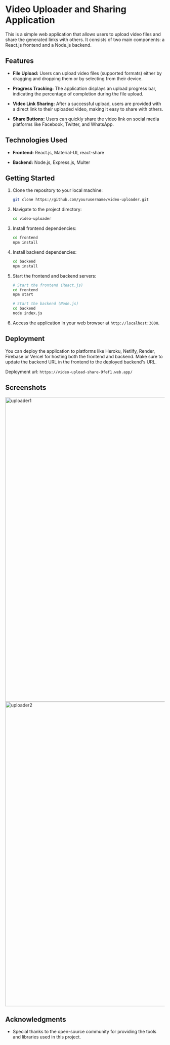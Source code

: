 # Video Uploader and Sharing Application

This is a simple web application that allows users to upload video files and share the generated links with others. It consists of two main components: a React.js frontend and a Node.js backend.

## Features

- **File Upload:** Users can upload video files (supported formats) either by dragging and dropping them or by selecting from their device.

- **Progress Tracking:** The application displays an upload progress bar, indicating the percentage of completion during the file upload.

- **Video Link Sharing:** After a successful upload, users are provided with a direct link to their uploaded video, making it easy to share with others.

- **Share Buttons:** Users can quickly share the video link on social media platforms like Facebook, Twitter, and WhatsApp.

## Technologies Used

- **Frontend:** React.js, Material-UI, react-share

- **Backend:** Node.js, Express.js, Multer

## Getting Started

1. Clone the repository to your local machine:

   ```bash
   git clone https://github.com/yourusername/video-uploader.git
   ```

2. Navigate to the project directory:

   ```bash
   cd video-uploader
   ```

3. Install frontend dependencies:

   ```bash
   cd frontend
   npm install
   ```

4. Install backend dependencies:

   ```bash
   cd backend
   npm install
   ```

5. Start the frontend and backend servers:

   ```bash
   # Start the frontend (React.js)
   cd frontend
   npm start

   # Start the backend (Node.js)
   cd backend
   node index.js
   ```

6. Access the application in your web browser at `http://localhost:3000`.

## Deployment

You can deploy the application to platforms like Heroku, Netlify, Render, Firebase or Vercel for hosting both the frontend and backend. Make sure to update the backend URL in the frontend to the deployed backend's URL.

Deployment url: `https://video-upload-share-9fef1.web.app/`

## Screenshots
<img width="960" alt="uploader1" src="https://github.com/risakatelynt/UpVidShare/assets/124533180/ec38d7fc-937c-4af8-9d46-800de029baca">
<img width="960" alt="uploader2" src="https://github.com/risakatelynt/UpVidShare/assets/124533180/a6edcdba-8acd-4190-8cb5-ae29a36ad2bc">

## Acknowledgments

- Special thanks to the open-source community for providing the tools and libraries used in this project.
```
